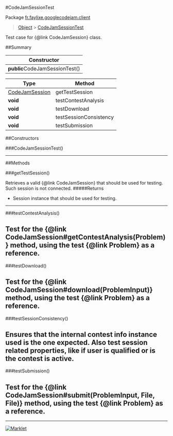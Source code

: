 #CodeJamSessionTest

Package [fr.faylixe.googlecodejam.client](README.md)<br>
> [Object](../../../ava/lang/Object.md) > [CodeJamSessionTest](CodeJamSessionTest.md)

Test case for {@link CodeJamSession} class.

##Summary

| Constructor |
|  ---  |
| **public**CodeJamSessionTest() |

Type | Method
 --- | --- 
[CodeJamSession](CodeJamSession.md) | getTestSession
**void** | testContestAnalysis
**void** | testDownload
**void** | testSessionConsistency
**void** | testSubmission


##Constructors

###CodeJamSessionTest()



---

##Methods

###getTestSession()


Retrieves a valid {@link CodeJamSession}
 that should be used for testing.
 Such session is not connected.
#####Returns


* Session instance that should be used for testing.

---
###testContestAnalysis()


Test for the {@link CodeJamSession#getContestAnalysis(Problem)}
 method, using the test {@link Problem} as a reference.
---
###testDownload()


Test for the {@link CodeJamSession#download(ProblemInput)}
 method, using the test {@link Problem} as a reference.
---
###testSessionConsistency()


Ensures that the internal contest info instance used
 is the one expected. Also test session related properties,
 like if user is qualified or is the contest is active.
---
###testSubmission()


Test for the {@link CodeJamSession#submit(ProblemInput, File, File)}
 method, using the test {@link Problem} as a reference.
---
---
[![Marklet](https://img.shields.io/badge/Generated%20by-Marklet-green.svg)](https://github.com/Faylixe/marklet)